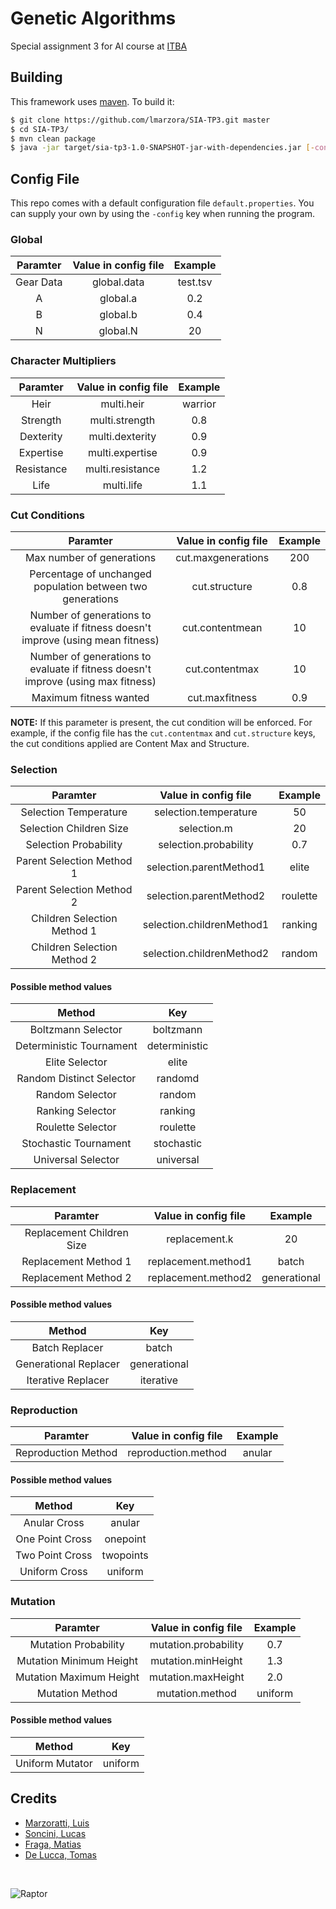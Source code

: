 # Genetic Algorithms

Special assignment 3 for AI course at [ITBA](https://www.itba.edu.ar)

## Building

This framework uses [maven](https://maven.apache.org). To build it:

``` bash
$ git clone https://github.com/lmarzora/SIA-TP3.git master
$ cd SIA-TP3/
$ mvn clean package
$ java -jar target/sia-tp3-1.0-SNAPSHOT-jar-with-dependencies.jar [-config]
```

## Config File

This repo comes with a default configuration file `default.properties`. You can supply your own by using the `-config` key when running the program.

### Global

| Paramter   |      Value in config file      |  Example |
|:----------:|:-------------:|:------:|
| Gear Data |  global.data | test.tsv |
| A |    global.a   |   0.2 |
| B | global.b |    0.4 |
| N | global.N |    20 |

### Character Multipliers
| Paramter   |      Value in config file      |  Example |
|:----------:|:-------------:|:------:|
| Heir | multi.heir | warrior |
| Strength | multi.strength | 0.8 |
| Dexterity | multi.dexterity | 0.9 |
| Expertise | multi.expertise | 0.9 |
| Resistance | multi.resistance | 1.2 |
| Life | multi.life | 1.1 |

### Cut Conditions

| Paramter   |      Value in config file      |  Example |
|:----------:|:-------------:|:------:|
| Max number of generations |  cut.maxgenerations | 200 |
| Percentage of unchanged population between two generations |    cut.structure   |   0.8 |
| Number of generations to evaluate if fitness doesn't improve (using mean fitness) | cut.contentmean |    10 |
| Number of generations to evaluate if fitness doesn't improve (using max fitness) | cut.contentmax |    10 |
| Maximum fitness wanted | cut.maxfitness |    0.9 |

**NOTE:** If this parameter is present, the cut condition will be enforced. For example, if the config file has the `cut.contentmax` and `cut.structure` keys, the cut conditions applied are Content Max and Structure.

### Selection
| Paramter   |      Value in config file      |  Example |
|:----------:|:-------------:|:------:|
| Selection Temperature | selection.temperature |    50 |
| Selection Children Size | selection.m |    20 |
| Selection Probability | selection.probability |    0.7 |
| Parent Selection Method 1 | selection.parentMethod1 |    elite |
| Parent Selection Method 2 | selection.parentMethod2 |    roulette |
| Children Selection Method 1 | selection.childrenMethod1 |    ranking |
| Children Selection Method 2 | selection.childrenMethod2 |    random |

#### Possible method values
| Method   |      Key      |
|:-------------:|:-------------:|
| Boltzmann Selector | boltzmann |
| Deterministic Tournament | deterministic |
| Elite Selector | elite |
| Random Distinct Selector | randomd |
| Random Selector | random |
| Ranking Selector | ranking |
| Roulette Selector | roulette |
| Stochastic Tournament | stochastic |
| Universal Selector | universal |

### Replacement
| Paramter   |      Value in config file      |  Example |
|:----------:|:-------------:|:------:|
| Replacement Children Size | replacement.k |    20 |
| Replacement Method 1 | replacement.method1 |    batch |
| Replacement Method 2 | replacement.method2 |    generational |

#### Possible method values
| Method   |      Key      |
|:-------------:|:-------------:|
| Batch Replacer | batch |
| Generational Replacer | generational |
| Iterative Replacer | iterative |

### Reproduction
| Paramter   |      Value in config file      |  Example |
|:----------:|:-------------:|:------:|
| Reproduction Method | reproduction.method |    anular |

#### Possible method values
| Method   |      Key      |
|:-------------:|:-------------:|
| Anular Cross | anular |
| One Point Cross | onepoint |
| Two Point Cross | twopoints |
| Uniform Cross | uniform |

### Mutation
| Paramter   |      Value in config file      |  Example |
|:----------:|:-------------:|:------:|
| Mutation Probability | mutation.probability |    0.7 |
| Mutation Minimum Height | mutation.minHeight |    1.3 |
| Mutation Maximum Height | mutation.maxHeight |    2.0 |
| Mutation Method | mutation.method |    uniform |

#### Possible method values
| Method   |      Key      |
|:-------------:|:-------------:|
| Uniform Mutator | uniform |

## Credits

* [Marzoratti, Luis](https://github.com/lmarzora)
* [Soncini, Lucas](https://github.com/lsoncini)
* [Fraga, Matias](https://github.com/matifraga)
* [De Lucca, Tomas](https://github.com/tomidelucca)

</br>

![Raptor](http://files.tomidelucca.me/images/raptor-black-100.png)